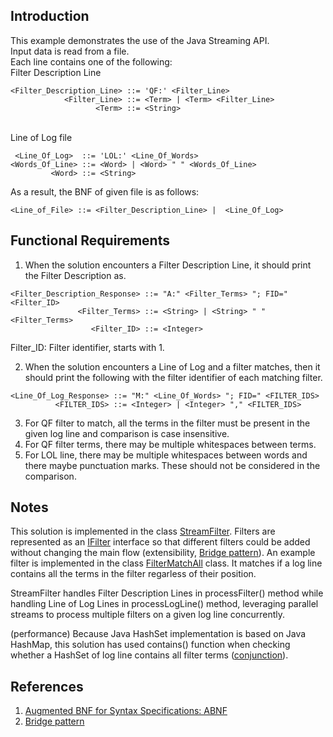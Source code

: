 Introduction
------------

This example demonstrates the use of the Java Streaming API.
<br>Input data is read from a file.
<br>Each line contains one of the following:
<br>Filter Description Line
```
<Filter_Description_Line> ::= 'QF:' <Filter_Line>
            <Filter_Line> ::= <Term> | <Term> <Filter_Line>
                   <Term> ::= <String>
```
<br>Line of Log file 
```
 <Line_Of_Log>  ::= 'LOL:' <Line_Of_Words>
<Words_Of_Line> ::= <Word> | <Word> " " <Words_Of_Line>
         <Word> ::= <String> 
```
As a result, the BNF of given file is as follows:

```
<Line_of_File> ::= <Filter_Description_Line> |  <Line_Of_Log>
```

Functional Requirements
-----------------------
1) When the solution encounters a Filter Description Line, it should print the Filter Description as.
```
<Filter_Description_Response> ::= "A:" <Filter_Terms> "; FID=" <Filter_ID>
               <Filter_Terms> ::= <String> | <String> " " <Filter_Terms>
                  <Filter_ID> ::= <Integer>
```
Filter_ID: Filter identifier, starts with 1.

2) When the solution encounters a Line of Log and a filter matches, 
then it should print the following with the filter identifier of each matching filter.
```
<Line_Of_Log_Response> ::= "M:" <Line_Of_Words> "; FID=" <FILTER_IDS>
          <FILTER_IDS> ::= <Integer> | <Integer> "," <FILTER_IDS>
```

3) For QF filter to match, all the terms in the filter must be present in the given log line and comparison is case insensitive.
4) For QF filter terms, there may be multiple whitespaces between terms.
5) For LOL line, there may be multiple whitespaces between words and there maybe punctuation marks. These should not be considered in the comparison.

Notes
--------

This solution is implemented in the class [StreamFilter](./src/StreamFilter.java).
Filters are represented as an [IFilter](./src/IFilter.java) interface so that different filters could be added without changing the main flow (extensibility, [Bridge pattern](https://en.wikipedia.org/wiki/Bridge_pattern)).
An example filter is implemented in the class [FilterMatchAll](./src/FilterMatchAll.java) class. It matches if a log line contains all the terms in the filter regarless of their position.

StreamFilter handles Filter Description Lines in processFilter() method while handling Line of Log Lines in processLogLine() method,
leveraging parallel streams to process multiple filters on a given log line concurrently.

(performance) Because Java HashSet implementation is based on Java HashMap, 
this solution has used contains() function when checking 
whether a HashSet of log line contains all filter terms ([conjunction](https://en.wikipedia.org/wiki/Conjunctive_query)).



References
------------
1. [Augmented BNF for Syntax Specifications: ABNF](https://datatracker.ietf.org/doc/html/rfc5234)
1. [Bridge pattern](https://en.wikipedia.org/wiki/Bridge_pattern)